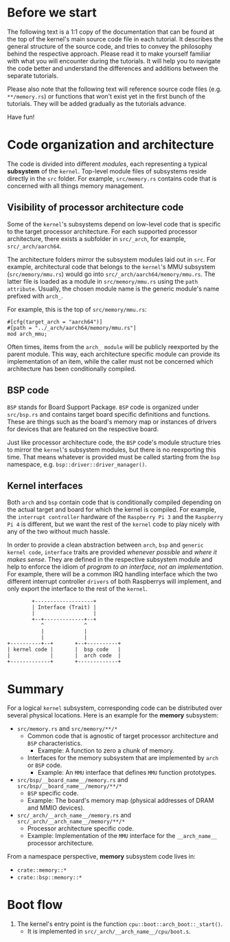 # Before we start

The following text is a 1:1 copy of the documentation that can be found at the top of the kernel's
main source code file in each tutorial. It describes the general structure of the source code, and
tries to convey the philosophy behind the respective approach. Please read it to make yourself
familiar with what you will encounter during the tutorials. It will help you to navigate the code
better and understand the differences and additions between the separate tutorials.

Please also note that the following text will reference source code files (e.g. `**/memory.rs`) or
functions that won't exist yet in the first bunch of the tutorials. They will be added gradually as
the tutorials advance.

Have fun!

# Code organization and architecture

The code is divided into different *modules*, each representing a typical **subsystem** of the
`kernel`. Top-level module files of subsystems reside directly in the `src` folder. For example,
`src/memory.rs` contains code that is concerned with all things memory management.

## Visibility of processor architecture code

Some of the `kernel`'s subsystems depend on low-level code that is specific to the target processor
architecture. For each supported processor architecture, there exists a subfolder in `src/_arch`,
for example, `src/_arch/aarch64`.

The architecture folders mirror the subsystem modules laid out in `src`. For example, architectural
code that belongs to the `kernel`'s MMU subsystem (`src/memory/mmu.rs`) would go into
`src/_arch/aarch64/memory/mmu.rs`. The latter file is loaded as a module in `src/memory/mmu.rs`
using the `path attribute`. Usually, the chosen module name is the generic module's name prefixed
with `arch_`.

For example, this is the top of `src/memory/mmu.rs`:

```
#[cfg(target_arch = "aarch64")]
#[path = "../_arch/aarch64/memory/mmu.rs"]
mod arch_mmu;
```

Often times, items from the `arch_ module` will be publicly reexported by the parent module. This
way, each architecture specific module can provide its implementation of an item, while the caller
must not be concerned which architecture has been conditionally compiled.

## BSP code

`BSP` stands for Board Support Package. `BSP` code is organized under `src/bsp.rs` and contains
target board specific definitions and functions. These are things such as the board's memory map or
instances of drivers for devices that are featured on the respective board.

Just like processor architecture code, the `BSP` code's module structure tries to mirror the
`kernel`'s subsystem modules, but there is no reexporting this time. That means whatever is provided
must be called starting from the `bsp` namespace, e.g. `bsp::driver::driver_manager()`.

## Kernel interfaces

Both `arch` and `bsp` contain code that is conditionally compiled depending on the actual target and
board for which the kernel is compiled. For example, the `interrupt controller` hardware of the
`Raspberry Pi 3` and the `Raspberry Pi 4` is different, but we want the rest of the `kernel` code to
play nicely with any of the two without much hassle.

In order to provide a clean abstraction between `arch`, `bsp` and `generic kernel code`, `interface`
traits are provided *whenever possible* and *where it makes sense*. They are defined in the
respective subsystem module and help to enforce the idiom of *program to an interface, not an
implementation*. For example, there will be a common IRQ handling interface which the two different
interrupt controller `drivers` of both Raspberrys will implement, and only export the interface to
the rest of the `kernel`.

```
        +-------------------+
        | Interface (Trait) |
        |                   |
        +--+-------------+--+
           ^             ^
           |             |
           |             |
+----------+--+       +--+----------+
| kernel code |       |  bsp code   |
|             |       |  arch code  |
+-------------+       +-------------+
```

# Summary

For a logical `kernel` subsystem, corresponding code can be distributed over several physical
locations. Here is an example for the **memory** subsystem:

- `src/memory.rs` and `src/memory/**/*`
  - Common code that is agnostic of target processor architecture and `BSP` characteristics.
    - Example: A function to zero a chunk of memory.
  - Interfaces for the memory subsystem that are implemented by `arch` or `BSP` code.
    - Example: An `MMU` interface that defines `MMU` function prototypes.
- `src/bsp/__board_name__/memory.rs` and `src/bsp/__board_name__/memory/**/*`
  - `BSP` specific code.
  - Example: The board's memory map (physical addresses of DRAM and MMIO devices).
- `src/_arch/__arch_name__/memory.rs` and `src/_arch/__arch_name__/memory/**/*`
  - Processor architecture specific code.
  - Example: Implementation of the `MMU` interface for the `__arch_name__` processor
    architecture.

From a namespace perspective, **memory** subsystem code lives in:

- `crate::memory::*`
- `crate::bsp::memory::*`

# Boot flow

1. The kernel's entry point is the function `cpu::boot::arch_boot::_start()`.
    - It is implemented in `src/_arch/__arch_name__/cpu/boot.s`.


